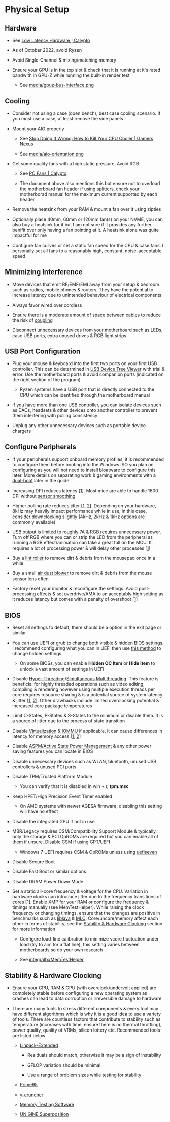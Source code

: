 # Physical Setup

## Hardware

- See [Low Latency Hardware | Calypto](https://docs.google.com/document/d/1c2-lUJq74wuYK1WrA_bIvgb89dUN0sj8-hO3vqmrau4/edit#bookmark=kix.alwwrke7e395)

- As of October 2022, avoid Ryzen

- Avoid Single-Channel & mixing/matching memory

- Ensure your GPU is in the top slot & check that it is running at it's rated bandwith in GPU-Z while running the built-in render test

    - See [media/gpuz-bus-interface.png](../media/gpuz-bus-interface.png)

## Cooling

- Consider not using a case (open bench), best case cooling scenario. If you must use a case, at least remove the side panels

- Mount your AIO properly

    - See [Stop Doing It Wrong: How to Kill Your CPU Cooler | Gamers Nexus](https://www.youtube.com/watch?v=BbGomv195sk)

    - See [media/aio-orientation.png](../media/aio-orientation.png)

- Get some quality fans with a high static pressure. Avoid RGB

    - See [PC Fans | Calypto](https://docs.google.com/spreadsheets/d/1AydYHI_M6ov9a3OgVuYXhLEGps0J55LniH9htAHy2wU/edit#gid=0)

    - The document above also mentions this but ensure not to overload the motherboard fan header if using splitters, check your motherborad manual for the maximum current supported by each header

- Remove the heatsink from your RAM & mount a fan over it using zipties

- Optionally place 40mm, 60mm or 120mm fan(s) on your NVME, you can also buy a heatsink for it but I am not sure if it provides any further benifit over only having a fan pointing at it. A heatsink alone was quite impactful for me

- Configure fan curves or set a static fan speed for the CPU & case fans. I personally set all fans to a reasonably high, constant, noise-acceptable speed

## Minimizing Interference

- Move devices that emit RF/EMF/EMI away from your setup & bedroom such as radios, mobile phones & routers. They have the potential to increase latency due to unintended behaviour of electrical components

- Always favor wired over cordless

- Ensure there is a moderate amount of space between cables to reduce the risk of [coupling](https://en.wikipedia.org/wiki/Coupling_(electronics))

- Disconnect unnecessary devices from your motherboard such as LEDs, case USB ports, extra unused drives & RGB light strips

## USB Port Configuration

- Plug your mouse & keyboard into the first two ports on your first USB controller. This can be determined in [USB Device Tree Viewer](https://www.uwe-sieber.de/usbtreeview_e.html#download) with trial & error. Use the motherboard ports & avoid companion ports (indicated on the right section of the program)

    - Ryzen systems have a USB port that is directly connected to the CPU which can be identified through the motherboard manual

- If you have more than one USB controller, you can isolate devices such as DACs, headsets & other devices onto another controller to prevent them interfering with polling consistency

- Unplug any other unnecessary devices such as portable device chargers

## Configure Peripherals

- If your peripherals support onboard memory profiles, it is recommended to configure them before booting into the Windows ISO you plan on configuring as you will not need to install bloatware to configure this later. More details on separating work & gaming environments with a [dual-boot](https://en.wikipedia.org/wiki/Multi-booting) later in the guide

- Increasing DPI reduces latency [[1](https://www.youtube.com/watch?v=6AoRfv9W110)]. Most mice are able to handle 1600 DPI without [sensor smoothing](https://www.reddit.com/r/MouseReview/comments/5haxn4/sensor_smoothing)

- Higher polling rate reduces jitter [[1](https://youtu.be/gOQNRvJbpmk?t=540), [2](https://www.youtube.com/watch?app=desktop&v=djCLZ6qEVuA)]. Depending on your hardware, 8kHz may heavily impact performance while in use, in this case, consider downclocking slightly (4kHz, 2kHz & 1kHz options are commonly available)

- USB output is limited to roughly 7A & RGB requires unnecessary power. Turn off RGB where you can or strip the LED from the peripheral as running a RGB effect/animation can take a great toll on the MCU. It requires a lot of processing power & will delay other processes [[1](https://blog.wooting.nl/what-influences-keyboard-speed)]

- Buy a [lint roller](https://www.ikea.com/gb/en/p/baestis-lint-roller-grey-90425626) to remove dirt & debris from the mousepad once in a while

- Buy a small [air dust blower](https://www.amazon.co.uk/s?k=air+dust+blower) to remove dirt & debris from the mouse sensor lens often

- Factory reset your monitor & reconfigure the settings. Avoid post-processing effects & set overdrive/AMA to an acceptably high setting as it reduces latency but comes with a penalty of overshoot [[1](https://twitter.com/CaIypto/status/1464236780190851078)]

## BIOS

- Reset all settings to default, there should be a option in the exit page or similar

- You can use UEFI or grub to change both visible & hidden BIOS settings. I recommend configuring what you can in UEFI then use [this method](https://github.com/BoringBoredom/UEFI-Editor) to change hidden settings

    - On some BIOSs, you can enable **Hidden OC Item** or **Hide Item** to unlock a vast amount of settings in UEFI

- Disable [Hyper-Threading](https://en.wikipedia.org/wiki/Hyper-threading)/[Simultaneous Multithreading](https://en.wikipedia.org/wiki/Simultaneous_multithreading). This feature is beneficial for highly threaded operations such as video editing, compiling & rendering however using multiple execution threads per core requires resource sharing & is a potential source of system latency & jitter [[1](https://developer.amd.com/wordpress/media/2013/12/PerformanceTuningGuidelinesforLowLatencyResponse.pdf), [2](https://www.intel.com/content/www/us/en/developer/articles/technical/optimizing-computer-applications-for-latency-part-1-configuring-the-hardware.html)]. Other drawbacks include limited overclocking potential & increased core package temperatures

- Limit C-States, P-States & S-States to the minimum or disable them. It is a source of jitter due to the process of state transition

- Disable [Virtualization](https://en.wikipedia.org/wiki/Desktop_virtualization) & [IOMMU](https://en.wikipedia.org/wiki/Input%E2%80%93output_memory_management_unit) if applicable, it can cause differences in latency for memory access [[1](https://developer.amd.com/wordpress/media/2013/12/PerformanceTuningGuidelinesforLowLatencyResponse.pdf), [2](https://www.intel.com/content/www/us/en/developer/articles/technical/optimizing-computer-applications-for-latency-part-1-configuring-the-hardware.html)]

- Disable [ASPM/Active State Power Management](https://en.wikipedia.org/wiki/Active_State_Power_Management) & any other power saving features you can locate in BIOS

- Disable unnecessary devices such as WLAN, bluetooth, unused USB controllers & unused PCI ports

- Disable TPM/Trusted Platform Module

    - You can verify that it is disabled in win + r, **tpm.msc**

- Keep HPET/High Precision Event Timer enabled

    - On AMD systems with newer AGESA firmware, disabling this setting will have no effect

- Disable the integrated GPU if not in use

- MBR/Legacy requires CSM/Compatibility Support Module & typically, only the storage & PCI OpROMs are required but you can enable all of them if unsure. Disable CSM if using GPT/UEFI

    - Windows 7 UEFI requires CSM & OpROMs unless using [uefiseven](https://github.com/manatails/uefiseven)

- Disable Secure Boot

- Disable Fast Boot or similar options

- Disable DRAM Power Down Mode

- Set a static all-core frequency & voltage for the CPU. Variation in hardware clocks can introduce jitter due to the frequency transitions of cores [[1](https://developer.amd.com/wordpress/media/2013/12/PerformanceTuningGuidelinesforLowLatencyResponse.pdf)]. Enable XMP for your RAM or configure the frequency & timings manually (see MemTestHelper). While raising the clock frequency or changing timings, ensure that the changes are positive in benchmarks such as [liblava](https://github.com/liblava/liblava) & [MLC](https://www.intel.com/content/www/us/en/developer/articles/tool/intelr-memory-latency-checker.html). Core/uncore/memory affect each other in terms of stability, see the [Stability & Hardware Clocking](#stability--hardware-clocking) section for more information

    - Configure load-line calibration to minimize vcore fluctuation under load (try to aim for a flat line), this setting varies between motherboards so do your own research

    - See [integralfx/MemTestHelper](https://github.com/integralfx/MemTestHelper/blob/oc-guide/DDR4%20OC%20Guide.md)

## Stability & Hardware Clocking

- Ensure your CPU, RAM & GPU (with overclock/undervolt applied) are completely stable before configuring a new operating system as crashes can lead to data corruption or irreversible damage to hardware

- There are many tools to stress different components & every tool may have different algorithms which is why it is a good idea to use a variety of tools. There are countless factors that contribute to stability such as temperature (increases with time, ensure there is no thermal throttling), power quality, quality of VRMs, silicon lottery etc. Recommended tools are listed below

    - [Linpack-Extended](https://github.com/BoringBoredom/Linpack-Extended)

        - Residuals should match, otherwise it may be a sign of instability

        - GFLOP variation should be minimal 

        - Use a range of problem sizes while testing for stability

    - [Prime95](https://www.mersenne.org/download)

    - [y-cruncher](http://www.numberworld.org/y-cruncher)

    - [Memory Testing Software](https://github.com/integralfx/MemTestHelper/blob/oc-guide/DDR4%20OC%20Guide.md#memory-testing-software)

    - [UNIGINE Superposition](https://benchmark.unigine.com/superposition)
